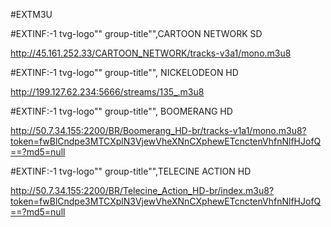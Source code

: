 #EXTM3U

#EXTINF:-1 tvg-logo"" group-title"",CARTOON NETWORK SD

http://45.161.252.33/CARTOON_NETWORK/tracks-v3a1/mono.m3u8

#EXTINF:-1 tvg-logo"" group-title"", NICKELODEON HD

http://199.127.62.234:5666/streams/135_.m3u8

#EXTINF:-1 tvg-logo"" group-title"", BOOMERANG HD

http://50.7.34.155:2200/BR/Boomerang_HD-br/tracks-v1a1/mono.m3u8?token=fwBlCndpe3MTCXplN3VjewVheXNnCXphewETcnctenVhfnNlfHJofQ==?md5=null

#EXTINF:-1 tvg-logo"" group-title"",TELECINE ACTION HD

http://50.7.34.155:2200/BR/Telecine_Action_HD-br/index.m3u8?token=fwBlCndpe3MTCXplN3VjewVheXNnCXphewETcnctenVhfnNlfHJofQ==?md5=null
